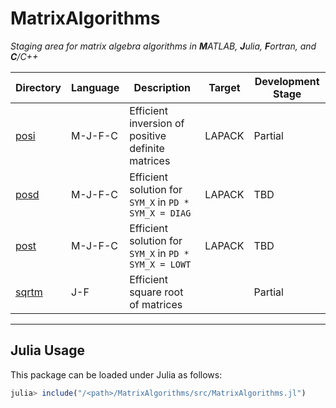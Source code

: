# MatrixAlgorithms

_Staging area for matrix algebra algorithms in **M**ATLAB, **J**ulia, **F**ortran, and **C**/C++_

<div align="center">

  | Directory | Language | Description | Target | Development Stage |
  |---|---|---|---|---|
  | [posi](https://github.com/aravindh-krishnamoorthy/MatrixAlgorithms/tree/main/posol) | M-J-F-C | Efficient inversion of positive definite matrices | LAPACK | Partial |
  | [posd](https://github.com/aravindh-krishnamoorthy/MatrixAlgorithms/tree/main/posol) | M-J-F-C | Efficient solution for `SYM_X` in `PD * SYM_X = DIAG`  | LAPACK | TBD |
  | [post](https://github.com/aravindh-krishnamoorthy/MatrixAlgorithms/tree/main/posol) | M-J-F-C | Efficient solution for `SYM_X` in `PD * SYM_X = LOWT`  | LAPACK | TBD |
  | [sqrtm](https://github.com/aravindh-krishnamoorthy/MatrixAlgorithms/tree/main/sqrtm) | J-F | Efficient square root of matrices |  | Partial |

</div>

---

## Julia Usage
This package can be loaded under Julia as follows:
```julia
julia> include("/<path>/MatrixAlgorithms/src/MatrixAlgorithms.jl")
```
